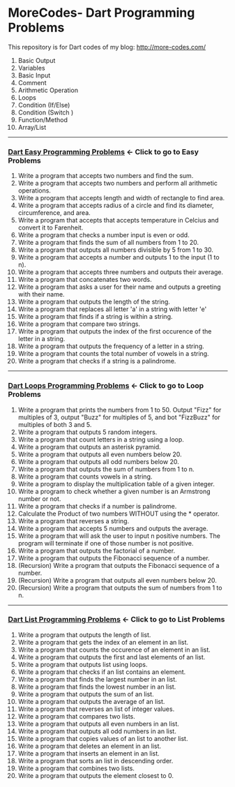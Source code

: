 # MoreCodes- Dart Programming Problems
This repository is for Dart codes of my blog: http://more-codes.com/

1. Basic Output
2. Variables
3. Basic Input
4. Comment
5. Arithmetic Operation
6. Loops
7. Condition (If/Else)
8. Condition (Switch )
9. Function/Method
10. Array/List

- - - -
### [Dart Easy Programming Problems](Problems/) <- Click to go to Easy Problems

1. Write a program that accepts two numbers and find the sum.
2. Write a program that accepts two numbers and perform all arithmetic operations.
3. Write a program that accepts length and width of rectangle to find area.
4. Write a program that accepts radius of a circle and find its
 diameter, circumference, and area.
5. Write a program that accepts that accepts temperature in Celcius and
 convert it to Farenheit.
6. Write a program that checks a number input is even or odd.
7. Write a program that finds the sum of all numbers from 1 to 20.
8. Write a program that outputs all numbers divisible by 5 from 1 to 30.
9. Write a program that accepts a number and outputs 1 to the input (1 to n).
10. Write a program that accepts three numbers and outputs their average.
11. Write a program that concatenates two words.
12. Write a program that asks a user for their name and outputs a greeting with their name.
13. Write a program that outputs the length of the string.
14. Write a program that replaces all letter 'a' in a string with letter 'e'
15. Write a program that finds if a string is within a string.
16. Write a program that compare two strings.
17. Write a program that outputs the index of the first occurence of the letter in a string.
18. Write a program that outputs the frequency of a letter in a string.
19. Write a program that counts the total number of vowels in a string.
20. Write a program that checks if a string is a palindrome.

- - - -
### [Dart Loops Programming Problems](Loops/) <- Click to go to Loop Problems

1. Write a program that prints the numbers from 1 to 50.
   Output "Fizz" for multiples of 3, output "Buzz" for multiples of 5, and
   bot "FizzBuzz" for multiples of both 3 and 5.
2. Write a program that outputs 5 random integers.
3. Write a program that count letters in a string using a loop.
4. Write a program that outputs an asterisk pyramid.
5. Write a program that outputs all even numbers below 20.
6. Write a program that outputs all odd numbers below 20.
7. Write a program that outputs the sum of numbers from 1 to n.
8. Write a program that counts vowels in a string.
9. Write a program to display the multiplication table of a given integer.
10. Write a program to check whether a given number is an Armstrong number or not.
11. Write a program that checks if a number is palindrome.
12. Calculate the Product of two numbers WITHOUT using the * operator.
13. Write a program that reverses a string.
14. Write a program that accepts 5 numbers and outputs the average.
15. Write a program that will ask the user to input n positive numbers.
    The program will terminate if one of those number is not positive.
16. Write a program that outputs the factorial of a number.
17. Write a program that outputs the Fibonacci sequence of a number.
18. (Recursion) Write a program that outputs the Fibonacci sequence of a number.
19. (Recursion) Write a program that outputs all even numbers below 20.
20. (Recursion) Write a program that outputs the sum of numbers from 1 to n.

- - - -
### [Dart List Programming Problems](Lists/) <- Click to go to List Problems
1. Write a program that outputs the length of list.
2. Write a program that gets the index of an element in an list.
3. Write a program that counts the occurence of an element in an list.
4. Write a program that outputs the first and last elements of an list.
5. Write a program that outputs list using loops.
6. Write a program that checks if an list contains an element.
7. Write a program that finds the largest number in an list.
8. Write a program that finds the lowest number in an list.
9. Write a program that outputs the sum of an list.
10. Write a program that outputs the average of an list.
11. Write a program that reverses an list of integer values.
12. Write a program that compares two lists.
13. Write a program that outputs all even numbers in an list.
14. Write a program that outputs all odd numbers in an list.
15. Write a program that copies values of an list to another list.
16. Write a program that deletes an element in an list.
17. Write a program that inserts an element in an list.
18. Write a program that sorts an list in descending order.
19. Write a program that combines two lists.
20. Write a program that outputs the element closest to 0.
